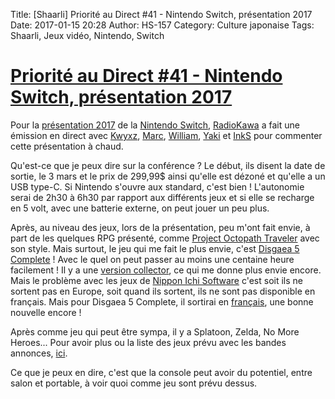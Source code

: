 Title: [Shaarli] Priorité au Direct #41 - Nintendo Switch, présentation 2017
Date: 2017-01-15 20:28
Author: HS-157
Category: Culture japonaise
Tags: Shaarli, Jeux vidéo, Nintendo, Switch

# [Priorité au Direct #41 - Nintendo Switch, présentation 2017](http://www.radiokawa.com/episode/priorite-au-direct-41/)

Pour la [présentation 2017](https://www.youtube.com/watch?v=5654Et4pjVY) de la [Nintendo Switch](https://www.nintendo.fr/Nintendo-Switch/Nintendo-Switch-1148779.html), [RadioKawa](http://www.radiokawa.com/) a fait une émission en direct avec [Kwyxz](https://twitter.com/kwyxz), [Marc](https://twitter.com/shiftyweb), [William](https://twitter.com/DarkNemo), [Yaki](https://twitter.com/yaki_) et [InkS](https://twitter.com/InkSHD) pour commenter cette présentation à chaud.

Qu'est-ce que je peux dire sur la conférence ? Le début, ils disent la date de sortie, le 3 mars et le prix de 299,99$ ainsi qu'elle est dézoné et qu'elle a un USB type-C. Si Nintendo s'ouvre aux standard, c'est bien ! L'autonomie serai de 2h30 à 6h30 par rapport aux différents jeux et si elle se recharge en 5 volt, avec une batterie externe, on peut jouer un peu plus.

Après, au niveau des jeux, lors de la présentation, peu m'ont fait envie, à part de les quelques RPG présenté, comme [Project Octopath Traveler](https://www.youtube.com/watch?v=cjfDu84xcWg) avec son style. Mais surtout, le jeu qui me fait le plus envie, c'est [Disgaea 5 Complete](https://www.youtube.com/watch?v=4YQ7iXz_xxs) ! Avec le quel on peut passer au moins une centaine heure facilement ! Il y a une [version collector](http://store.nisamerica.com/disgaea-5-complete-limited-edition-nintendo-switch), ce qui me donne plus envie encore. Mais le problème avec les jeux de [Nippon Ichi Software](http://www.nisamerica.com/) c'est soit ils ne sortent pas en Europe, soit quand ils sortent, ils ne sont pas disponible en français. Mais pour Disgaea 5 Complete, il sortirai en [français](http://www.nintendo.com/games/detail/disgaea-5-complete-switch), une bonne nouvelle encore !

Après comme jeu qui peut être sympa, il y a Splatoon, Zelda, No More Heroes... Pour avoir plus ou la liste des jeux prévu avec les bandes annonces, [ici](http://communaute.icotaku.com/news/detail/news/4332).

Ce que je peux en dire, c'est que la console peut avoir du potentiel, entre salon et portable, à voir quoi comme jeu sont prévu dessus.
